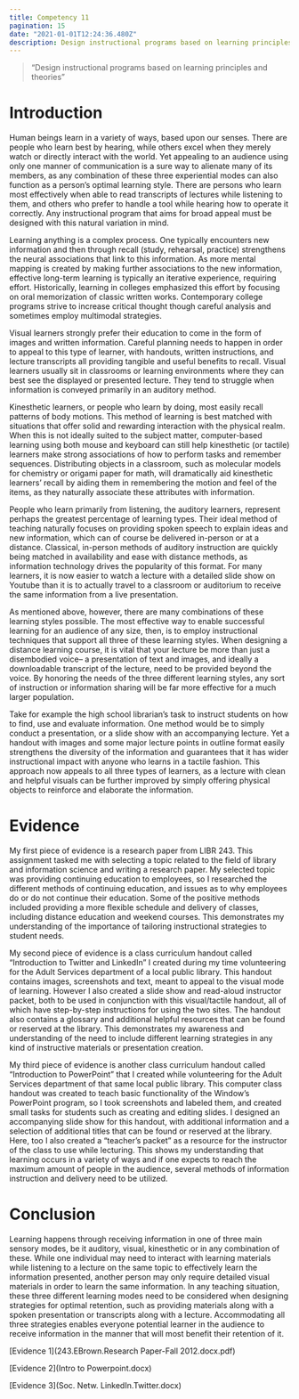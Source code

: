 ```yaml
---
title: Competency 11
pagination: 15
date: "2021-01-01T12:24:36.480Z"
description: Design instructional programs based on learning principles and theories
---
```


> “Design instructional programs based on learning principles and theories”



# Introduction



Human beings learn in a variety of ways, based upon our senses. There are people who learn best by hearing, while others excel when they merely watch or directly interact with the world. Yet appealing to an audience using only one manner of communication is a sure way to alienate many of its members, as any combination of these three experiential modes can also function as a person’s optimal learning style. There are persons who learn most effectively when able to read transcripts of lectures while listening to them, and others who prefer to handle a tool while hearing how to operate it correctly. Any instructional program that aims for broad appeal must be designed with this natural variation in mind.



Learning anything is a complex process. One typically encounters new information and then through recall (study, rehearsal, practice) strengthens the neural associations that link to this information. As more mental mapping is created by making further associations to the new information, effective long-term learning is typically an iterative experience, requiring effort. Historically, learning in colleges emphasized this effort by focusing on oral memorization of classic written works. Contemporary college programs strive to increase critical thought though careful analysis and sometimes employ multimodal strategies.



Visual learners strongly prefer their education to come in the form of images and written information. Careful planning needs to happen in order to appeal to this type of learner, with handouts, written instructions, and lecture transcripts all providing tangible and useful benefits to recall. Visual learners usually sit in classrooms or learning environments where they can best see the displayed or presented lecture. They tend to struggle when information is conveyed primarily in an auditory method.



Kinesthetic learners, or people who learn by doing, most easily recall patterns of body motions. This method of learning is best matched with situations that offer solid and rewarding interaction with the physical realm. When this is not ideally suited to the subject matter, computer-based learning using both mouse and keyboard can still help kinesthetic (or tactile) learners make strong associations of how to perform tasks and remember sequences. Distributing objects in a classroom, such as molecular models for chemistry or origami paper for math, will dramatically aid kinesthetic learners’ recall by aiding them in remembering the motion and feel of the items, as they naturally associate these attributes with information.



People who learn primarily from listening, the auditory learners, represent perhaps the greatest percentage of learning types. Their ideal method of teaching naturally focuses on providing spoken speech to explain ideas and new information, which can of course be delivered in-person or at a distance. Classical, in-person methods of auditory instruction are quickly being matched in availability and ease with distance methods, as information technology drives the popularity of this format. For many learners, it is now easier to watch a lecture with a detailed slide show on Youtube than it is to actually travel to a classroom or auditorium to receive the same information from a live presentation.



As mentioned above, however, there are many combinations of these learning styles possible. The most effective way to enable successful learning for an audience of any size, then, is to employ instructional techniques that support all three of these learning styles. When designing a distance learning course, it is vital that your lecture be more than just a disembodied voice– a presentation of text and images, and ideally a downloadable transcript of the lecture, need to be provided beyond the voice. By honoring the needs of the three different learning styles, any sort of instruction or information sharing will be far more effective for a much larger population.



Take for example the high school librarian’s task to instruct students on how to find, use and evaluate information. One method would be to simply conduct a presentation, or a slide show with an accompanying lecture. Yet a handout with images and some major lecture points in outline format easily strengthens the diversity of the information and guarantees that it has wider instructional impact with anyone who learns in a tactile fashion. This approach now appeals to all three types of learners, as a lecture with clean and helpful visuals can be further improved by simply offering physical objects to reinforce and elaborate the information.



# Evidence



My first piece of evidence is a research paper from LIBR 243. This assignment tasked me with selecting a topic related to the field of library and information science and writing a research paper. My selected topic was providing continuing education to employees, so I researched the different methods of continuing education, and issues as to why employees do or do not continue their education. Some of the positive methods included providing a more flexible schedule and delivery of classes, including distance education and weekend courses. This demonstrates my understanding of the importance of tailoring instructional strategies to student needs.



My second piece of evidence is a class curriculum handout called “Introduction to Twitter and LinkedIn” I created during my time volunteering for the Adult Services department of a local public library. This handout contains images, screenshots and text, meant to appeal to the visual mode of learning. However I also created a slide show and read-aloud instructor packet, both to be used in conjunction with this visual/tactile handout, all of which have step-by-step instructions for using the two sites. The handout also contains a glossary and additional helpful resources that can be found or reserved at the library. This demonstrates my awareness and understanding of the need to include different learning strategies in any kind of instructive materials or presentation creation.



My third piece of evidence is another class curriculum handout called “Introduction to PowerPoint” that I created while volunteering for the Adult Services department of that same local public library. This computer class handout was created to teach basic functionality of the Window’s PowerPoint program, so I took screenshots and labeled them, and created small tasks for students such as creating and editing slides. I designed an accompanying slide show for this handout, with additional information and a selection of additional titles that can be found or reserved at the library. Here, too I also created a “teacher’s packet” as a resource for the instructor of the class to use while lecturing. This shows my understanding that learning occurs in a variety of ways and if one expects to reach the maximum amount of people in the audience, several methods of information instruction and delivery need to be utilized.



# Conclusion



Learning happens through receiving information in one of three main sensory modes, be it auditory, visual, kinesthetic or in any combination of these. While one individual may need to interact with learning materials while listening to a lecture on the same topic to effectively learn the information presented, another person may only require detailed visual materials in order to learn the same information. In any teaching situation, these three different learning modes need to be considered when designing strategies for optimal retention, such as providing materials along with a spoken presentation or transcripts along with a lecture. Accommodating all three strategies enables everyone potential learner in the audience to receive information in the manner that will most benefit their retention of it.


[Evidence 1](243.EBrown.Research Paper-Fall 2012.docx.pdf)

[Evidence 2](Intro to Powerpoint.docx)

[Evidence 3](Soc. Netw. LinkedIn.Twitter.docx)
